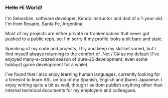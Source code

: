### ~~Hello~~ Hi World!

I'm Sebastián, software developer, Kendo instructor and dad of a 1-year-old. I'm from Rosario, Santa Fe, Argentina.

Most of my projects are either private or frankenbabies that never got pushed to a public repo, so: I'm sorry if my profile looks a bit bare and stale.

Speaking of my code and projects, I try and keep my skillset varied, but I find myself always returning to the comfort of .Net / C# as my default (I've enjoyed many-a-crazed season of pure-JS development, even some hobbyst game development for a while).

I've found that I also enjoy learning human languages, currently looking for a timeslot to learn ASL on top of my Spanish, English and (bare) Japanese. I enjoy writing quite a bit as well, though I seldom publish anything other than internal technical documents for my employers and colleagues.
